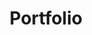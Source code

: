 ---
title: Portfolio
excerpt: SunConnector' Project
layout: collection
permalink: /portfolio/
collection: portfolio
author_profile: true
header:
    overlay_color: "#FFFFFF"
    overlay_filter: linear-gradient(90deg, rgba(125,94,93,1), rgba(255,255,255,1))
entries_layout: grid
classes: wide
sort_by: order
sort_order: reverse
---